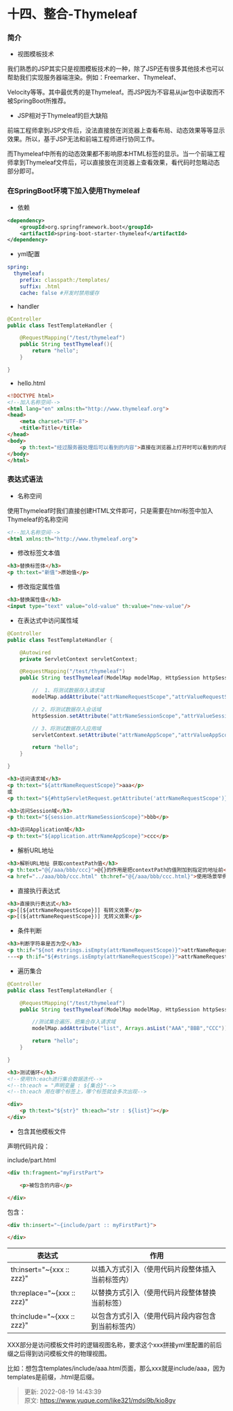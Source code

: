 # 十四、整合-Thymeleaf

### 简介


+ 视图模板技术



我们熟悉的JSP其实只是视图模板技术的一种，除了JSP还有很多其他技术也可以帮助我们实现服务器端渲染。例如：Freemarker、Thymeleaf、



Velocity等等。其中最优秀的是Thymeleaf。而JSP因为不容易从jar包中读取而不被SpringBoot所推荐。



+ JSP相对于Thymeleaf的巨大缺陷



前端工程师拿到JSP文件后，没法直接放在浏览器上查看布局、动态效果等等显示效果。所以，基于JSP无法和前端工程师进行协同工作。



而Thymeleaf中所有的动态效果都不影响原本HTML标签的显示。当一个前端工程师拿到Thymeleaf文件后，可以直接放在浏览器上查看效果，看代码时忽略动态部分即可。



### 在SpringBoot环境下加入使用Thymeleaf


+ 依赖



```xml
<dependency>
    <groupId>org.springframework.boot</groupId>
    <artifactId>spring-boot-starter-thymeleaf</artifactId>
</dependency>
```



+ yml配置



```yaml
spring:
  thymeleaf:
    prefix: classpath:/templates/
    suffix: .html
    cache: false #开发时禁用缓存
```



+ handler



```java
@Controller
public class TestTemplateHandler {

    @RequestMapping("/test/thymeleaf")
    public String testThymeleaf(){
        return "hello";
    }

}
```



+ hello.html



```html
<!DOCTYPE html>
<!--加入名称空间-->
<html lang="en" xmlns:th="http://www.thymeleaf.org">
<head>
    <meta charset="UTF-8">
    <title>Title</title>
</head>
<body>
    <p th:text="经过服务器处理后可以看到的内容">直接在浏览器上打开时可以看到的内容</p>
</body>
</html>
```



### 表达式语法


+ 名称空间



使用Thymeleaf时我们直接创建HTML文件即可，只是需要在html标签中加入Thymeleaf的名称空间



```html
<!--加入名称空间-->
<html xmlns:th="http://www.thymeleaf.org">
```



+ 修改标签文本值



```html
<h3>替换标签体</h3>
<p th:text="新值">原始值</p>
```



+ 修改指定属性值



```html
<h3>替换属性值</h3>
<input type="text" value="old-value" th:value="new-value"/>
```



+ 在表达式中访问属性域



```java
@Controller
public class TestTemplateHandler {

    @Autowired
    private ServletContext servletContext;

    @RequestMapping("/test/thymeleaf")
    public String testThymeleaf(ModelMap modelMap, HttpSession httpSession){

        //  1、将测试数据存入请求域
        modelMap.addAttribute("attrNameRequestScope","attrValueRequestScope");

        // 2、将测试数据存入会话域
        httpSession.setAttribute("attrNameSessionScope","attrValueSessionScope");

        // 3、将测试数据存入应用域
        servletContext.setAttribute("attrNameAppScope","attrValueAppScope");

        return "hello";
    }

}
```



```html
<h3>访问请求域</h3>
<p th:text="${attrNameRequestScope}">aaa</p>
或
<p th:text="${#httpServletRequest.getAttribute('attrNameRequestScope')}">这里注意给属性名加引号</p>

<h3>访问Session域</h3>
<p th:text="${session.attrNameSessionScope}">bbb</p>

<h3>访问Application域</h3>
<p th:text="${application.attrNameAppScope}">ccc</p>
```



+ 解析URL地址



```html
<h3>解析URL地址 获取contextPath值</h3>
<p th:text="@{/aaa/bbb/ccc}">@{}的作用是把contextPath的值附加到指定的地址前</p>
<a href="../aaa/bbb/ccc.html" th:href="@{/aaa/bbb/ccc.html}">使用场景举例</a>
```



+ 直接执行表达式



```html
<h3>直接执行表达式</h3>
<p>[[${attrNameRequestScope}]] 有转义效果</p>
<p>[(${attrNameRequestScope})] 无转义效果</p>
```



+ 条件判断



```html
<h3>判断字符串是否为空</h3>
<p th:if="${not #strings.isEmpty(attrNameRequestScope)}">attrNameRequestScope不为空</p>
---<p th:if="${#strings.isEmpty(attrNameRequestScope)}">attrNameRequestScope为空</p>---
```



+ 遍历集合



```java
@Controller
public class TestTemplateHandler {

    @RequestMapping("/test/thymeleaf")
    public String testThymeleaf(ModelMap modelMap, HttpSession httpSession){

        //测试集合遍历，把集合存入请求域
        modelMap.addAttribute("list", Arrays.asList("AAA","BBB","CCC"));

        return "hello";
    }

}
```



```html
<h3>测试循环</h3>
<!--使用th:each进行集合数据迭代-->
<!--th:each = "声明变量 : ${集合}"-->
<!--th:each 用在哪个标签上，哪个标签就会多次出现-->

<div>
    <p th:text="${str}" th:each="str : ${list}"></p>
</div>
```



+ 包含其他模板文件



声明代码片段：



include/part.html



```html
<div th:fragment="myFirstPart">

    <p>被包含的内容</p>

</div>
```



包含：



```html
<div th:insert="~{include/part :: myFirstPart}">

</div>
```

| 表达式 | 作用 |
| --- | --- |
| th:insert="~{xxx :: zzz}" | 以插入方式引入（使用代码片段整体插入当前标签内） |
| th:replace="~{xxx :: zzz}" | 以替换方式引入（使用代码片段整体替换当前标签） |
| th:include="~{xxx :: zzz}" | 以包含方式引入（使用代码片段内容包含到当前标签内） |




XXX部分是访问模板文件时的逻辑视图名称，要求这个xxx拼接yml里配置的前后缀之后得到访问模板文件的物理视图。



比如：想包含templates/include/aaa.html页面，那么xxx就是include/aaa，因为templates是前缀，.html是后缀。



> 更新: 2022-08-19 14:43:39  
> 原文: <https://www.yuque.com/like321/mdsi9b/kio8gv>